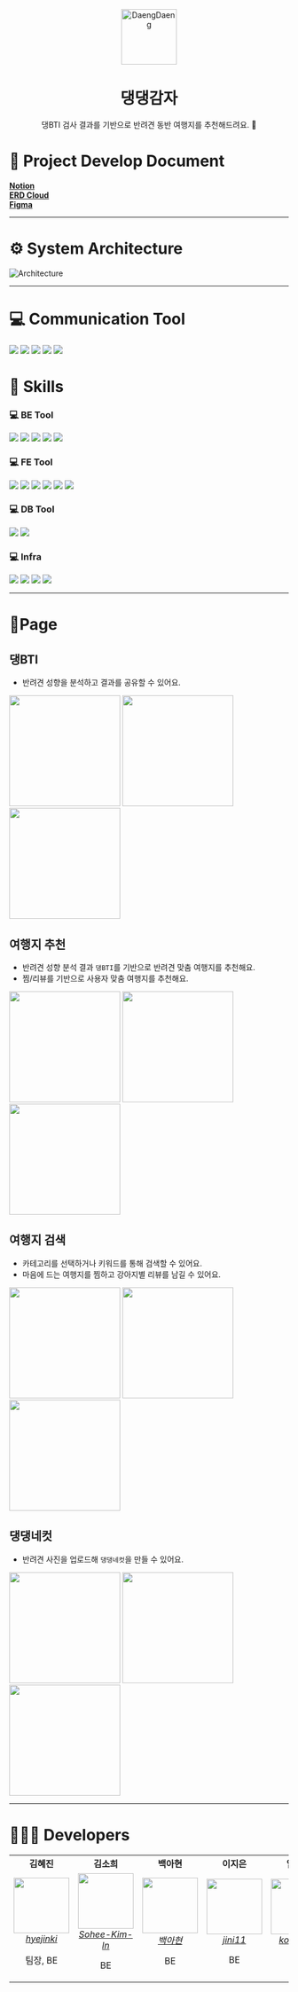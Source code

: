 <div align="center">
<img src="./docs/logo.png" alt="DaengDaeng" width="100px" height="auto"> 

# 댕댕감자
댕BTI 검사 결과를 기반으로 반려견 동반 여행지를 추천해드려요. 🐶

</div>

# 📄 Project Develop Document
   <a href="https://www.notion.so/b6a33f1edc5748b0bf6681fc852534e9?pvs=4">
       <b>Notion</b>
   </a>
   <br>
   <a href="https://www.erdcloud.com/d/ssXp4hRGBCoQJwANT">
      <b>ERD Cloud</b>
   </a>
   <br>
   <a href="https://www.figma.com/file/WQCsV9OflYxubdVaDDu8mx/%EB%8C%95%EB%8C%95%EA%B0%90%EC%9E%90?type=design&node-id=0%3A1&mode=design&t=KKytEyKBx2I0jPvz-1">
      <b>Figma</b>
   </a>
   
---


# ⚙️ System Architecture
![Architecture](./docs/Architecture.png)

---

# 💻 Communication Tool
<img src="https://img.shields.io/badge/Github-181717?style=flat&logo=Github&logoColor=#181717"/> <img src="https://img.shields.io/badge/Notion-000000?style=flat&logo=Notion&logoColor=#000000"/> <img src="https://img.shields.io/badge/Mattermost-0058CC?style=flat&logo=mattermost&logoColor=#0058CC"/> <img src="https://img.shields.io/badge/GitLab-FC6D26?style=flat&logo=gitlab&logoColor=#FC6D26"/> <img src="https://img.shields.io/badge/Figma-F24E1E?style=flat&logo=figma&logoColor=white">



# 🔧 Skills

### 💻 BE Tool
<img src="https://img.shields.io/badge/gradle-02303A?style=flat&logo=gradle&logoColor=white"/> <img src="https://img.shields.io/badge/SpringBoot-6DB33F?style=flat&logo=springboot&logoColor=white"> <img src="https://img.shields.io/badge/Spring Data JPA-6DB33F?style=flat&logo=springboot&logoColor=white"> <img src="https://img.shields.io/badge/Spring Security-6DB33F?style=flat&logo=springboot&logoColor=white"> <img src="https://img.shields.io/badge/flask-000000?style=flat&logo=flask&logoColor=white">

### 💻 FE Tool
<img src="https://img.shields.io/badge/Typescript-3178C6?style=flat&logo=typescript&logoColor=white"/> <img src="https://img.shields.io/badge/Next.js-000000?style=flat&logo=Next.js&logoColor=white"/> <img src="https://img.shields.io/badge/React-61DAFB?style=flat&logo=React&logoColor=white"/> <img src="https://img.shields.io/badge/SWR-000000?style=flat&logo=swr&logoColor=white"/> <img src="https://img.shields.io/badge/Storybook-FF4785?style=flat&logo=storybook&logoColor=white"/> <img src="https://img.shields.io/badge/Sass-CC6699?style=flat&logo=Sass&logoColor=white"/>

### 💻 DB Tool
<img src="https://img.shields.io/badge/MariaDB-003545?style=flat&logo=mariadb&logoColor=white"> <img src="https://img.shields.io/badge/Redis-DC382D?style=flat&logo=Redis&logoColor=white">

### 💻 Infra
<img src="https://img.shields.io/badge/Amazon EC2-FF9900?style=flat&logo=amazonec2&logoColor=white"> <img src="https://img.shields.io/badge/Amazon RDS-527FFF?style=flat&logo=amazonrds&logoColor=white"> <img src="https://img.shields.io/badge/Jenkins-D24939?style=flat&logo=jenkins&logoColor=white"> <img src="https://img.shields.io/badge/Docker-2496ED?style=flat&logo=docker&logoColor=white">

---

# 🐶Page

## 댕BTI

- 반려견 성향을 분석하고 결과를 공유할 수 있어요.  

<img src="./docs/Untitled1.png" width="200" height="auto"> <img src="./docs/Untitled2.png" width="200" height="auto"> <img src="./docs/Untitled3.png" width="200" height="auto">

## 여행지 추천

- 반려견 성향 분석 결과 `댕BTI`를 기반으로 반려견 맞춤 여행지를 추천해요.
- 찜/리뷰를 기반으로 사용자 맞춤 여행지를 추천해요.

<img src="./docs/Untitled4.png" width="200" height="auto"> <img src="./docs/Untitled5.png" width="200" height="auto"> <img src="./docs/Untitled6.png" width="200" height="auto">


## 여행지 검색

- 카테고리를 선택하거나 키워드를 통해 검색할 수 있어요.
- 마음에 드는 여행지를 찜하고 강아지별 리뷰를 남길 수 있어요.

<img src="./docs/Untitled7.png" width="200" height="auto"> <img src="./docs/Untitled8.png" width="200" height="auto"> <img src="./docs/Untitled9.png" width="200" height="auto">

## 댕댕네컷

- 반려견 사진을 업로드해 `댕댕네컷`을 만들 수 있어요.

<img src="./docs/Untitled10.png" width="200" height="auto"> <img src="./docs/Untitled11.png" width="200" height="auto"> <img src="./docs/Untitled12.png" width="200" height="auto">

---

# 👩🏻‍💻 Developers
  <table>
     <tr align="center">
        <td>
           <B>김혜진</B>
        </td>
      <td>
         <B>김소희</B>
       </td>
      <td>
         <B>백아현</B>
       </td>
      <td>
        <B>이지은</B>
      </td>
      <td>
        <B>임하은</B>
      </td> 
      <td>
        <B>좌정현</B>
      </td>
     </tr>
     <tr align="center">
        <td>
           <img src="https://github.com/hyejinki.png?size=100" width="100">
           <br>
           <a href="https://github.com/hyejinki">
              <I>hyejinki</I>
           </a>
           <p>팀장, BE </p>
        </td>
         <td>
           <img src="https://github.com/Sohee-Kim-ln.png?size=100" width="100">
           <br>
           <a href="https://github.com/Sohee-Kim-ln">
              <I>Sohee-Kim-ln</I>
           </a>
            <p>BE</p>
         </td>
         <td>
           <img src="https://github.com/아현.png?size=100" width="100">
           <br>
           <a href="https://github.com/아현">
              <I>백아현</I>
           </a>
          <p>BE</p>
        </td>
        <td>
           <img src="https://github.com/jini11.png?size=100" width="100">
           <br>
           <a href="https://github.com/jini11">
              <I>jini11</I>
           </a>
          <p>BE</p>
        </td>
        <td>
           <img src="https://github.com/kodms08.png?size=100" width="100">
           <br>
           <a href="https://github.com/kodms08">
              <I>kodms08</I>
           </a>
          <p>BE</p>
        </td>
        <td>
           <img src="https://github.com/imhynni.png?size=100" width="100">
           <br>
           <a href="https://github.com/imhynni">
              <I>imhynni</I>
           </a>
           <p>FE</p>
        </td>
     </tr>
  </table>

